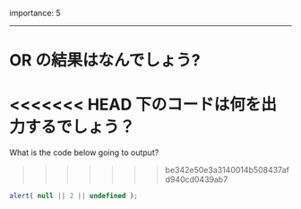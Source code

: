 importance: 5

---

# OR の結果はなんでしょう?

<<<<<<< HEAD
下のコードは何を出力するでしょう？
=======
What is the code below going to output?
>>>>>>> be342e50e3a3140014b508437afd940cd0439ab7

```js
alert( null || 2 || undefined );
```
